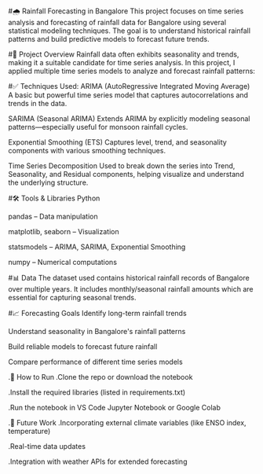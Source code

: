 #🌧️ Rainfall Forecasting in Bangalore
This project focuses on time series analysis and forecasting of rainfall data for Bangalore using several statistical modeling techniques. The goal is to understand historical rainfall patterns and build predictive models to forecast future trends.

#📂 Project Overview
Rainfall data often exhibits seasonality and trends, making it a suitable candidate for time series analysis. In this project, I applied multiple time series models to analyze and forecast rainfall patterns:

#✅ Techniques Used:
ARIMA (AutoRegressive Integrated Moving Average)
A basic but powerful time series model that captures autocorrelations and trends in the data.

SARIMA (Seasonal ARIMA)
Extends ARIMA by explicitly modeling seasonal patterns—especially useful for monsoon rainfall cycles.

Exponential Smoothing (ETS)
Captures level, trend, and seasonality components with various smoothing techniques.

Time Series Decomposition
Used to break down the series into Trend, Seasonality, and Residual components, helping visualize and understand the underlying structure.

#🛠️ Tools & Libraries
Python

pandas – Data manipulation

matplotlib, seaborn – Visualization

statsmodels – ARIMA, SARIMA, Exponential Smoothing

numpy – Numerical computations

#📊 Data
The dataset used contains historical rainfall records of Bangalore over multiple years. It includes monthly/seasonal rainfall amounts which are essential for capturing seasonal trends.

#📈 Forecasting Goals
Identify long-term rainfall trends

Understand seasonality in Bangalore's rainfall patterns

Build reliable models to forecast future rainfall

Compare performance of different time series models

.📎 How to Run
.Clone the repo or download the notebook

.Install the required libraries (listed in requirements.txt)

.Run the notebook in VS Code Jupyter Notebook or Google Colab

.📍 Future Work
.Incorporating external climate variables (like ENSO index, temperature)

.Real-time data updates

.Integration with weather APIs for extended forecasting
